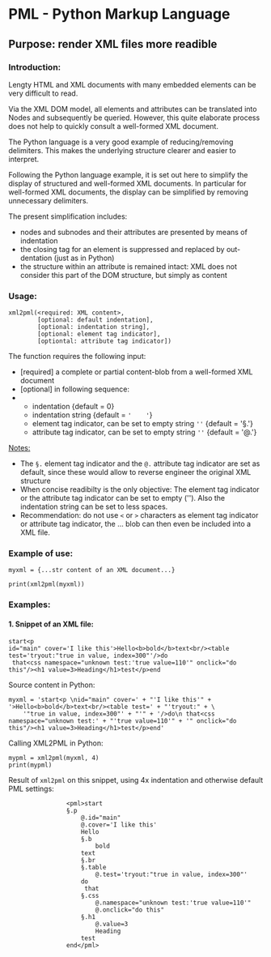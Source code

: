 # PML - Python Markup Language

## Purpose: render XML files more readible

### Introduction:

Lengty HTML and XML documents with many embedded elements can be very difficult to read.

Via the XML DOM model, all elements and attributes can be translated into Nodes and subsequently be queried.
However, this quite elaborate process does not help to quickly consult a well-formed XML document.

The Python language is a very good example of reducing/removing delimiters.
This makes the underlying structure clearer and easier to interpret.

Following the Python language example, it is set out here to simplify the display of structured and well-formed XML documents.
In particular for well-formed XML documents, the display can be simplified by removing unnecessary delimiters.

The present simplification includes:
* nodes and subnodes and their attributes are presented by means of indentation
* the closing tag for an element is suppressed and replaced by out-dentation (just as in Python)
* the structure within an attribute is remained intact: XML does not consider this part of the DOM structure, but simply as content

### Usage:

```
xml2pml(<required: XML content>,
        [optional: default indentation],
        [optional: indentation string],
        [optional: element tag indicator],
        [optiontal: attribute tag indicator])
```

The function requires the following input:
* [required] a complete or partial content-blob from a well-formed XML document
* [optional] in following sequence:
* * indentation {default = 0}
  * indentation string {default = ```'    '```}
  * element tag indicator, can be set to empty string ```''``` {default = '§.'}
  * attribute tag indicator, can be set to empty string ```''``` {default = '@.'} 

<u>Notes:</u>
* The ```§.``` element tag indicator and the ```@.``` attribute tag indicator are set as default, since these would allow to reverse engineer the original XML structure
* When concise readibilty is the only objective: The element tag indicator or the attribute tag indicator can be set to empty (''). Also the indentation string can be set to less spaces.
* Recommendation: do not use ```<``` or ```>``` characters as element tag indicator or attribute tag indicator, the <pml>...</pml> blob can then even be included into a XML file.

### Example of use:

```
myxml = {...str content of an XML document...}

print(xml2pml(myxml))
```

### Examples:

#### 1. Snippet of an XML file:
```
start<p 
id="main" cover='I like this'>Hello<b>bold</b>text<br/><table test='tryout:"true in value, index=300"'/>do
 that<css namespace="unknown test:'true value=110'" onclick="do this"/><h1 value=3>Heading</h1>test</p>end
```

Source content in Python:
```
myxml = 'start<p \nid="main" cover=' + "'I like this'" + '>Hello<b>bold</b>text<br/><table test=' + "'tryout:" + \
    '"true in value, index=300"' + "'" + '/>do\n that<css namespace="unknown test:' + "'true value=110'" + '" onclick="do this"/><h1 value=3>Heading</h1>test</p>end'
```

Calling XML2PML in Python:
```
mypml = xml2pml(myxml, 4)
print(mypml)
```

Result of ```xml2pml``` on this snippet, using 4x indentation and otherwise default PML settings:

```
                <pml>start
                §.p
                    @.id="main"
                    @.cover='I like this'
                    Hello
                    §.b
                        bold
                    text
                    §.br
                    §.table
                        @.test='tryout:"true in value, index=300"'
                    do
                     that
                    §.css
                        @.namespace="unknown test:'true value=110'"
                        @.onclick="do this"
                    §.h1
                        @.value=3
                        Heading
                    test
                end</pml>
```


